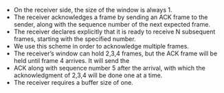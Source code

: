 - On the receiver side, the size of the window is always 1.
- The receiver acknowledges a frame by sending an ACK frame to the sender, along with the sequence number of the next expected frame.
- The receiver declares explicitly that it is ready to receive N subsequent frames, starting with the specified number.
- We use this scheme in order to acknowledge multiple frames.
- The receiver’s window can hold 2,3,4 frames, but the ACK frame will be held until frame 4 arrives. It will send the
- ACK along with sequence number 5 after the arrival, with which the acknowledgment of 2,3,4 will be done one at a time.
- The receiver requires a buffer size of one.
